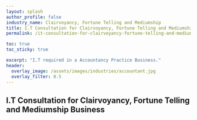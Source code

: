 ```yaml
---
layout: splash 
author_profile: false 
industry_name: Clairvoyancy, Fortune Telling and Mediumship
title: I.T Consultation for Clairvoyancy, Fortune Telling and Mediumship Business
permalink: /it-consultation-for-clairvoyancy-fortune-telling-and-mediumship-business

toc: true
toc_sticky: true

excerpt: "I.T required in a Accountancy Practice Business."
header:
  overlay_image: /assets/images/industries/accountant.jpg
  overlay_filter: 0.5 
---
```


## I.T Consultation for Clairvoyancy, Fortune Telling and Mediumship Business